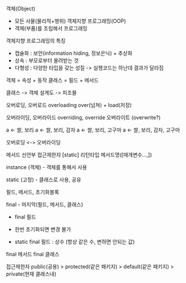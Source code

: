 객체(Object)
- 모든 사물(물리적+행위)
객체지향 프로그래밍(OOP)
- 객체(부품)를 조립해서 프로그래밍

객체지향 프로그래밍의 특징
- 캡슐화 : 보안(information hiding, 정보은닉) + 추상화
- 상속 : 부모로부터 물려받는 것
- 다형성 : 다양한 타입을 갖는 성질 -> 실행코드는 하난데 결과가 달라짐

객체 = 속성 + 동작
클래스 = 필드 + 메서드

클래스 -> 객체
설계도 -> 피조물


오버로딩, 오버로드
overloading
over(넘쳐) + load(저장)

오버라이딩, 오버라이드
overriding, override
오버라이트 (overwrite?)

a <- 쌀, 보리
a <- 쌀, 보리, 감자
a <- 쌀, 보리, 고구마
a <- 쌀, 보리, 감자, 고구마

오버로딩 <-> 오버라이딩

메서드 선언부
접근제한자 [static] 리턴타입 메서드명([매개변수...,])

instance (객체) - 객체를 통해서 사용

static (고정) - 클래스로 사용, 공유

필드, 메서드, 초기화블록

final - 마지막(필드, 메서드, 클래스)
* final 필드
- 한번 초기화되면 변경 불가
* static final 필드 : 상수 (항상 같은 수, 변하면 안되는 값)

final 메서드
final 클래스

접근제한자
public(공용) > protected(같은 패키지) > default(같은 패키지) > private(현재 클래스내)
                     
